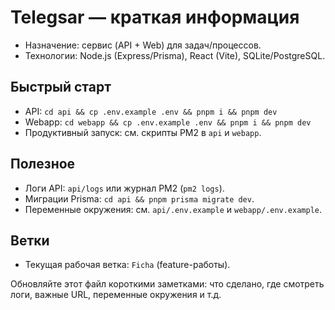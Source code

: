 # Telegsar — краткая информация

- Назначение: сервис (API + Web) для задач/процессов.
- Технологии: Node.js (Express/Prisma), React (Vite), SQLite/PostgreSQL.

## Быстрый старт

- API: `cd api && cp .env.example .env && pnpm i && pnpm dev`
- Webapp: `cd webapp && cp .env.example .env && pnpm i && pnpm dev`
- Продуктивный запуск: см. скрипты PM2 в `api` и `webapp`.

## Полезное

- Логи API: `api/logs` или журнал PM2 (`pm2 logs`).
- Миграции Prisma: `cd api && pnpm prisma migrate dev`.
- Переменные окружения: см. `api/.env.example` и `webapp/.env.example`.

## Ветки

- Текущая рабочая ветка: `Ficha` (feature-работы).

Обновляйте этот файл короткими заметками: что сделано, где смотреть логи,
важные URL, переменные окружения и т.д.
